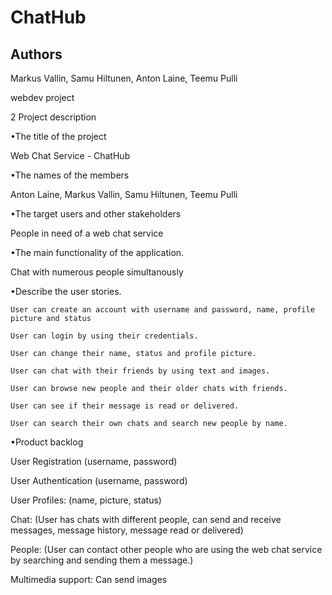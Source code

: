 # ChatHub
## Authors
Markus Vallin, Samu Hiltunen, Anton Laine, Teemu Pulli

webdev project

2 Project description
   
•The title of the project

   Web Chat Service - ChatHub
  	
•The names of the members

  Anton Laine, Markus Vallin, Samu Hiltunen, Teemu Pulli

•The target users and other stakeholders

  People in need of a web chat service
    
•The main functionality of the application.

  Chat with numerous people simultanously
  
•Describe the user stories.

	User can create an account with username and password, name, profile picture and status
 
	User can login by using their credentials.
 
	User can change their name, status and profile picture.
 
	User can chat with their friends by using text and images.
 
	User can browse new people and their older chats with friends.
 
	User can see if their message is read or delivered.
 
	User can search their own chats and search new people by name.
	
•Product backlog

User Registration (username, password)

User Authentication (username, password)

User Profiles: (name, picture, status)

Chat: (User has chats with different people, can send and receive messages, message history, message read or delivered)

People: (User can contact other people who are using the web chat service by searching and sending them a message.)

Multimedia support: Can send images


